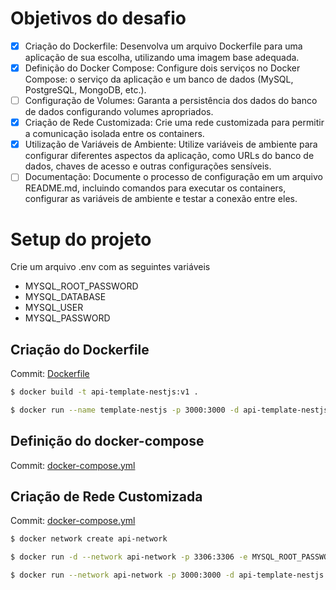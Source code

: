 # Objetivos do desafio
- [X] Criação do Dockerfile: Desenvolva um arquivo Dockerfile para uma aplicação de sua escolha, utilizando uma imagem base adequada.
- [X] Definição do Docker Compose: Configure dois serviços no Docker Compose: o serviço da aplicação e um banco de dados (MySQL, PostgreSQL, MongoDB, etc.).
- [ ] Configuração de Volumes: Garanta a persistência dos dados do banco de dados configurando volumes apropriados.
- [X] Criação de Rede Customizada: Crie uma rede customizada para permitir a comunicação isolada entre os containers.
- [X] Utilização de Variáveis de Ambiente: Utilize variáveis de ambiente para configurar diferentes aspectos da aplicação, como URLs do banco de dados, chaves de acesso e outras configurações sensíveis.
- [ ] Documentação: Documente o processo de configuração em um arquivo README.md, incluindo comandos para executar os containers, configurar as variáveis de ambiente e testar a conexão entre eles.
 
 # Setup do projeto
 Crie um arquivo .env com as seguintes variáveis
  - MYSQL_ROOT_PASSWORD
  - MYSQL_DATABASE
  - MYSQL_USER
  - MYSQL_PASSWORD

## Criação do Dockerfile
Commit: [Dockerfile](https://github.com/GusMartins499/rocketseat-multiple-containers/commit/b70155ab3a09fb1a5e4739a786fd51f834049d02)

```bash
$ docker build -t api-template-nestjs:v1 .
```
```bash
$ docker run --name template-nestjs -p 3000:3000 -d api-template-nestjs:v1
```

## Definição do docker-compose
Commit: [docker-compose.yml](https://github.com/GusMartins499/rocketseat-multiple-containers/commit/59de2dfa7946f5f4835587bcf88fcfef5079e88b)

## Criação de Rede Customizada
Commit: [docker-compose.yml](https://github.com/GusMartins499/rocketseat-multiple-containers/commit/bae8e622d7940ba51274b57f87f3a6e4e3501dcc)

```bash
$ docker network create api-network
```

```bash
$ docker run -d --network api-network -p 3306:3306 -e MYSQL_ROOT_PASSWORD= -e MYSQL_DATABASE= -e MYSQL_USER= -e MYSQL_PASSWORD= --name mysql mysql:8
```

```bash
$ docker run --network api-network -p 3000:3000 -d api-template-nestjs:v2
```